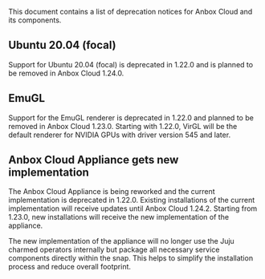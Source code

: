 This document contains a list of deprecation notices for Anbox Cloud and its components.

## Ubuntu 20.04 (focal)
Support for Ubuntu 20.04 (focal) is deprecated in 1.22.0 and is planned to be removed in Anbox Cloud 1.24.0.

## EmuGL
Support for the EmuGL renderer is deprecated in 1.22.0 and planned to be removed in Anbox Cloud 1.23.0. Starting with 1.22.0, VirGL will be the default renderer for NVIDIA GPUs with driver version 545 and later.

## Anbox Cloud Appliance gets new implementation
The Anbox Cloud Appliance is being reworked and the current implementation is deprecated in 1.22.0. Existing installations of the current implementation will receive updates until Anbox Cloud 1.24.2. Starting from 1.23.0, new installations will receive the new implementation of the appliance.

  The new implementation of the appliance will no longer use the Juju charmed operators internally but package all necessary service components directly within the snap. This helps to simplify the installation process and reduce overall footprint.
